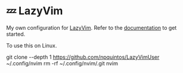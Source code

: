 # 💤 LazyVim

My own configuration for [LazyVim](https://github.com/LazyVim/LazyVim).
Refer to the [documentation](https://lazyvim.github.io/installation) to get started.

To use this on Linux.

git clone --depth 1 https://github.com/npquintos/LazyVimUser ~/.config/nvim
rm -rf ~/.config/nvim/.git
nvim
